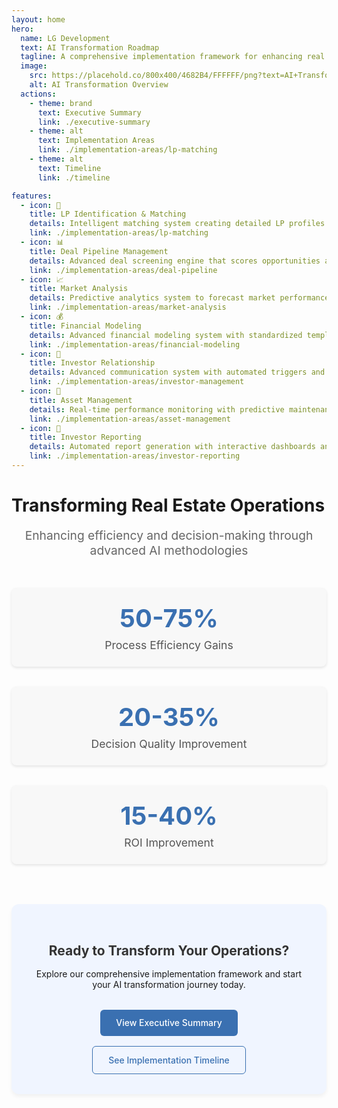```yaml
---
layout: home
hero:
  name: LG Development
  text: AI Transformation Roadmap
  tagline: A comprehensive implementation framework for enhancing real estate operations through advanced AI methodologies
  image:
    src: https://placehold.co/800x400/4682B4/FFFFFF/png?text=AI+Transformation+Overview
    alt: AI Transformation Overview
  actions:
    - theme: brand
      text: Executive Summary
      link: ./executive-summary
    - theme: alt
      text: Implementation Areas
      link: ./implementation-areas/lp-matching
    - theme: alt
      text: Timeline
      link: ./timeline

features:
  - icon: 🤝
    title: LP Identification & Matching
    details: Intelligent matching system creating detailed LP profiles and automatically matching them with suitable investment opportunities.
    link: ./implementation-areas/lp-matching
  - icon: 📊
    title: Deal Pipeline Management
    details: Advanced deal screening engine that scores opportunities against multiple LP profiles simultaneously.
    link: ./implementation-areas/deal-pipeline
  - icon: 📈
    title: Market Analysis
    details: Predictive analytics system to forecast market performance in target geographies with automated monitoring.
    link: ./implementation-areas/market-analysis
  - icon: 💰
    title: Financial Modeling
    details: Advanced financial modeling system with standardized templates and sensitivity testing algorithms.
    link: ./implementation-areas/financial-modeling
  - icon: 👥
    title: Investor Relationship
    details: Advanced communication system with automated triggers and personalized content generation.
    link: ./implementation-areas/investor-management
  - icon: 🏢
    title: Asset Management
    details: Real-time performance monitoring with predictive maintenance algorithms and optimization recommendations.
    link: ./implementation-areas/asset-management
  - icon: 📝
    title: Investor Reporting
    details: Automated report generation with interactive dashboards and customized insights.
    link: ./implementation-areas/investor-reporting
---
```


<script setup>
import { onMounted } from 'vue'

onMounted(() => {
  // This ensures VitePress renders the content correctly
  console.log('Home page content mounted')
})
</script>

# Transforming Real Estate Operations

<p class="subtitle">Enhancing efficiency and decision-making through advanced AI methodologies</p>

<div class="metrics-container">
  <div class="metric-item">
    <div class="metric-value">50-75%</div>
    <div class="metric-label">Process Efficiency Gains</div>
  </div>
  <div class="metric-item">
    <div class="metric-value">20-35%</div>
    <div class="metric-label">Decision Quality Improvement</div>
  </div>
  <div class="metric-item">
    <div class="metric-value">15-40%</div>
    <div class="metric-label">ROI Improvement</div>
  </div>
</div>

<div class="cta-container">
  <h2>Ready to Transform Your Operations?</h2>
  <p>Explore our comprehensive implementation framework and start your AI transformation journey today.</p>
  <div class="action-buttons">
    <a href="./executive-summary" class="action-button primary">View Executive Summary</a>
    <a href="./timeline" class="action-button secondary">See Implementation Timeline</a>
  </div>
</div>

<style>
.subtitle {
  text-align: center;
  margin-bottom: 2rem;
  font-size: 1.2rem;
  color: #666;
}

.metrics-container {
  display: flex;
  justify-content: space-around;
  flex-wrap: wrap;
  gap: 2rem;
  margin: 3rem 0;
}

.metric-item {
  text-align: center;
  flex: 1;
  min-width: 200px;
  padding: 1.5rem;
  background-color: #f8f8f8;
  border-radius: 8px;
  box-shadow: 0 2px 4px rgba(0,0,0,0.1);
}

.metric-value {
  font-size: 2.5rem;
  font-weight: bold;
  color: #3a70b1;
  margin-bottom: 0.5rem;
}

.metric-label {
  font-size: 1.1rem;
  color: #555;
}

.cta-container {
  margin: 4rem auto;
  padding: 2rem;
  max-width: 800px;
  text-align: center;
  background-color: #f0f5ff;
  border-radius: 12px;
  box-shadow: 0 4px 6px rgba(0,0,0,0.05);
}

.cta-container h2 {
  margin-bottom: 1rem;
  color: #333;
}

.action-buttons {
  display: flex;
  gap: 1rem;
  justify-content: center;
  margin-top: 2rem;
  flex-wrap: wrap;
}

.action-button {
  padding: 0.8rem 1.6rem;
  border-radius: 6px;
  text-decoration: none;
  font-weight: 500;
  transition: all 0.2s ease;
}

.action-button.primary {
  background-color: #3a70b1;
  color: white;
}

.action-button.primary:hover {
  background-color: #2c5a8f;
  transform: translateY(-2px);
}

.action-button.secondary {
  border: 1px solid #3a70b1;
  color: #3a70b1;
}

.action-button.secondary:hover {
  background-color: #f0f5ff;
  transform: translateY(-2px);
}

@media (max-width: 768px) {
  .metric-item {
    flex-basis: 100%;
  }
  
  .action-buttons {
    flex-direction: column;
  }
}
</style>